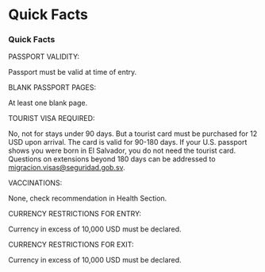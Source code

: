 # Quick Facts

### Quick Facts

PASSPORT VALIDITY:

Passport must be valid at time of entry.

BLANK PASSPORT PAGES:

At least one blank page.

TOURIST VISA REQUIRED:

No, not for stays under 90 days. But a tourist card must be purchased for 12 USD upon arrival. The card is valid for 90-180 days. If your U.S. passport shows you were born in El Salvador, you do not need the tourist card. Questions on extensions beyond 180 days can be addressed to migracion.visas@seguridad.gob.sv.

VACCINATIONS:

None, check recommendation in Health Section.

CURRENCY RESTRICTIONS FOR ENTRY:

Currency in excess of 10,000 USD must be declared.

CURRENCY RESTRICTIONS FOR EXIT:

Currency in excess of 10,000 USD must be declared.